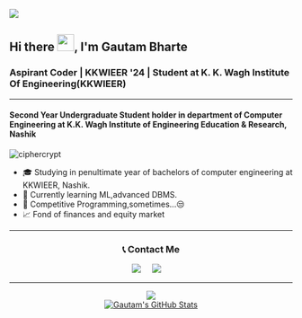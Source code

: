 ![](https://github.com/halfrost/halfrost/blob/master/icons/header_1.png)

<h2>Hi there <img src="https://raw.githubusercontent.com/MartinHeinz/MartinHeinz/master/wave.gif" width="30px" height="30px">, I'm Gautam Bharte</h2>
<h3>Aspirant Coder | KKWIEER '24 | Student at K. K. Wagh Institute Of Engineering(KKWIEER)</h3>
<hr>

<h4>Second Year Undergraduate Student holder in department of
Computer Engineering at K.K. Wagh Institute of Engineering
Education & Research, Nashik</h4>

<p align="left"> <img src="https://komarev.com/ghpvc/?username=ciphercrypt&label=Profile%20views&color=0e75b6&style=flat" alt="ciphercrypt" /> </p>

* 🎓   Studying in penultimate year of bachelors of computer engineering at KKWIEER, Nashik.
* 🌱   Currently learning ML,advanced DBMS.
* 🧐   Competitive Programming,sometimes...😒 
* 📈   Fond of finances and equity market  

<hr/>
<p align="center">
<h3 align="center">📞 Contact Me</h3>
</p>
<p align="center">
  <a href="mailto:gautambharte123@gmail.com"><img src="https://img.shields.io/badge/gmail-%23D14836.svg?&style=for-the-badge&logo=gmail&logoColor=white" /></a>&nbsp;&nbsp;&nbsp;&nbsp;
  <a href="https://www.linkedin.com/in/avishkar-mohite/"><img src="https://img.shields.io/badge/linkedin-%230077B5.svg?&style=for-the-badge&logo=linkedin&logoColor=white" /></a>&nbsp;&nbsp;&nbsp;&nbsp;
</p>

<hr/>
<div align="center">
<a href="https://github.com/GautamBharte/GautamBharte">
<img align="center" src="https://github-readme-stats.vercel.app/api/top-langs/?username=GautamBharte&hide=css,tex&title_color=FF5733&text_color=c9cacc&icon_color=2bbc8a&bg_color=1d1f21&langs_count=5" /></a>
</div>
<div align="center">
<a href="https://github.com/GautamBharte/GautamBharte">
<img align="center" src="https://github-readme-stats.vercel.app/api?username=GautamBharte&show_icons=true&line_height=27&count_private=true&title_color=ffffff&text_color=c9cacc&icon_color=2bbc8a&bg_color=1d1f21" alt="Gautam's GitHub Stats" />
</a>
</div>

